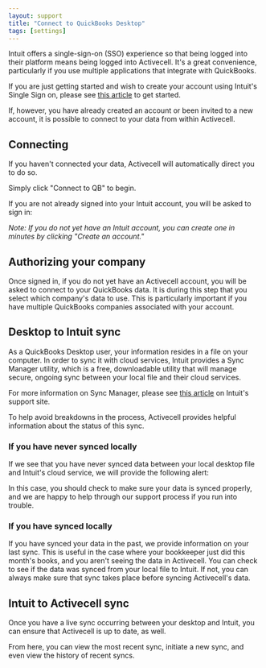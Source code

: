```yaml
---
layout: support
title: "Connect to QuickBooks Desktop"
tags: [settings]
---
```


Intuit offers a single-sign-on (SSO) experience so that being logged into their platform means being logged into Activecell. It's a great convenience, particularly if you use multiple applications that integrate with QuickBooks.

If you are just getting started and wish to create your account using Intuit's Single Sign on, please see [this article]() to get started.

If, however, you have already created an account or been invited to a new account, it is possible to connect to your data from within Activecell.

## Connecting

If you haven't connected your data, Activecell will automatically direct you to do so.

<!-- screenshot -->

Simply click "Connect to QB" to begin.

If you are not already signed into your Intuit account, you will be asked to sign in:

<!-- screenshot -->

_Note: If you do not yet have an Intuit account, you can create one in minutes by clicking "Create an account."_

## Authorizing your company

Once signed in, if you do not yet have an Activecell account, you will be asked to connect to your QuickBooks data. It is during this step that you select which company's data to use. This is particularly important if you have multiple QuickBooks companies associated with your account.

<!-- screenshot -->

## Desktop to Intuit sync

As a QuickBooks Desktop user, your information resides in a file on your computer. In order to sync it with cloud services, Intuit provides a Sync Manager utility, which is a free, downloadable utility that will manage secure, ongoing sync between your local file and their cloud services.

For more information on Sync Manager, please see [this article]() on Intuit's support site.

To help avoid breakdowns in the process, Activecell provides helpful information about the status of this sync.

### If you have never synced locally

If we see that you have never synced data between your local desktop file and Intuit's cloud service, we will provide the following alert:

<!-- screenshot -->

In this case, you should check to make sure your data is synced properly, and we are happy to help through our support process if you run into trouble.

### If you have synced locally

If you have synced your data in the past, we provide information on your last sync. This is useful in the case where your bookkeeper just did this month's books, and you aren't seeing the data in Activecell. You can check to see if the data was synced from your local file to Intuit. If not, you can always make sure that sync takes place before syncing Activecell's data.

## Intuit to Activecell sync

Once you have a live sync occurring between your desktop and Intuit, you can ensure that Activecell is up to date, as well.

<!-- screenshot -->

From here, you can view the most recent sync, initiate a new sync, and even view the history of recent syncs.